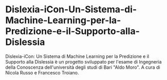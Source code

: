 # Dislexia-iCon-Un-Sistema-di-Machine-Learning-per-la-Predizione-e-il-Supporto-alla-Dislessia


Dislexia-iCon: Un Sistema di Machine Learning per la Predizione e il Supporto alla Dislessia è un progetto sviluppato per l'esame di Ingegneria della Conoscenza dell'università degli studi di Bari "Aldo Moro". A cura di Nicola Russo e Francesco Troiano.  
